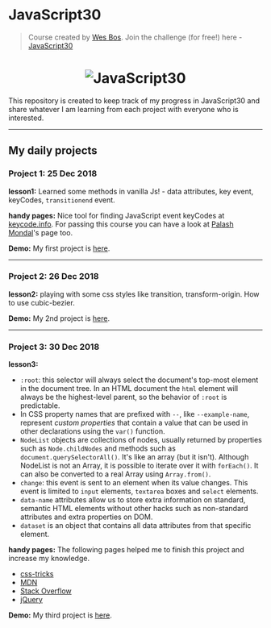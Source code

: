 # JavaScript30

> Course created by [Wes Bos](https://github.com/wesbos). Join the challenge (for free!) here - [JavaScript30](https://javascript30.com/account)

<h1 align="center">
  <img src="https://javascript30.com/images/JS3-social-share.png" style="max-width:100%" alt="JavaScript30" />
</h1>

This repository is created to keep track of my progress in JavaScript30 and share whatever I am learning from each project with everyone who is interested. 

---

## My daily projects

### Project 1: 25 Dec 2018

**lesson1:** Learned some methods in vanilla Js! - data attributes, key event, keyCodes, `transitionend` event.

**handy pages:** Nice tool for finding JavaScript event keyCodes at [keycode.info](http://keycode.info/). For passing this course you can have a look at [Palash Mondal](https://github.com/palashmon)'s page too.

**Demo:** My first project is [here](https://ellimoty.github.io/Vanilla-Javascript30/Project01-DrumKit/index.html).

---

### Project 2: 26 Dec 2018

**lesson2:** playing with some css styles like transition, transform-origin. How to use cubic-bezier.

**Demo:** My 2nd project is [here](https://ellimoty.github.io/Vanilla-Javascript30/Project02-JS.CSS.Clock/html/index.html).

---

### Project 3: 30 Dec 2018

**lesson3:** 
- `:root`: this selector will always select the document's top-most element in the document tree. In an HTML document the `html` element will always be the highest-level parent, so the behavior of `:root` is predictable.
- In CSS property names that are prefixed with `--`, like `--example-name`, represent *custom properties* that contain a value that can be used in other declarations using the `var()` function.
- `NodeList` objects are collections of nodes, usually returned by properties such as `Node.childNodes` and methods such as `document.querySelectorAll()`. It's like an array (but it isn't). Although NodeList is not an Array, it is possible to iterate over it with `forEach()`. It can also be converted to a real Array using `Array.from()`.
- `change`: this event is sent to an element when its value changes. This event is limited to `input` elements, `textarea` boxes and `select` elements.
- `data-name` attributes allow us to store extra information on standard, semantic HTML elements without other hacks such as non-standard attributes and extra properties on DOM.
- `dataset` is an object that contains all data attributes from that specific element.

**handy pages:** The following pages helped me to finish this project and increase my knowledge.
- [css-tricks](https://css-tricks.com)
- [MDN](https://developer.mozilla.org)
- [Stack Overflow](https://stackoverflow.com)
- [jQuery](https://api.jquery.com)

**Demo:** My third project is [here](https://ellimoty.github.io/Vanilla-Javascript30/Project03-CSSVariables/index.html).



